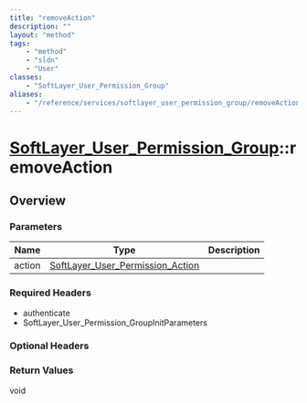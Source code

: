 ```yaml
---
title: "removeAction"
description: ""
layout: "method"
tags:
    - "method"
    - "sldn"
    - "User"
classes:
    - "SoftLayer_User_Permission_Group"
aliases:
    - "/reference/services/softlayer_user_permission_group/removeAction"
---
```

# [SoftLayer_User_Permission_Group](/reference/services/SoftLayer_User_Permission_Group)::removeAction




## Overview 


### Parameters 
|Name | Type | Description |
| --- | --- | --- |
|action| <a href='/reference/datatypes/SoftLayer_User_Permission_Action'>SoftLayer_User_Permission_Action </a>| |


### Required Headers
* authenticate
* SoftLayer_User_Permission_GroupInitParameters

### Optional Headers

### Return Values
void

